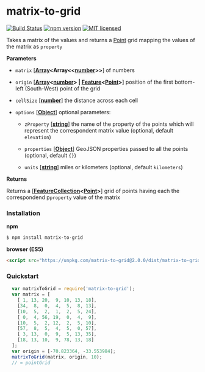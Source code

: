 # matrix-to-grid
[![Build Status](https://travis-ci.org/stebogit/matrix-to-grid.svg?branch=master)](https://travis-ci.org/stebogit/matrix-to-grid)
[![npm version](https://badge.fury.io/js/matrix-to-grid.svg)](https://badge.fury.io/js/matrix-to-grid)
[![MIT licensed](https://img.shields.io/badge/license-MIT-blue.svg)](https://github.com/stebogit/matrix-to-grid/blob/master/LICENSE)

Takes a matrix of the values and returns a [Point](http://geojson.org/geojson-spec.html#point) grid mapping the values of the matrix as `property`

**Parameters**

- `matrix` \[**[Array](https://developer.mozilla.org/en-US/docs/Web/JavaScript/Reference/Global_Objects/Array)<Array<<[number](https://developer.mozilla.org/en-US/docs/Web/JavaScript/Reference/Global_Objects/Number)>>**] of numbers

- `origin` \[**[Array](https://developer.mozilla.org/en-US/docs/Web/JavaScript/Reference/Global_Objects/Array)&lt;[number](https://developer.mozilla.org/en-US/docs/Web/JavaScript/Reference/Global_Objects/Number)> | [Feature](http://geojson.org/geojson-spec.html#feature-objects)&lt;[Point](http://geojson.org/geojson-spec.html#point)>**] position of the first bottom-left (South-West) point of the grid

-   `cellSize` \[**[number](https://developer.mozilla.org/en-US/docs/Web/JavaScript/Reference/Global_Objects/Number)**] the distance across each cell

- `options` \[**[Object](https://developer.mozilla.org/en-US/docs/Web/JavaScript/Reference/Global_Objects/Object)**] optional parameters:

    - `zProperty` \[**[string](https://developer.mozilla.org/en-US/docs/Web/JavaScript/Reference/Global_Objects/String)**] the name of the property of the points which will represent the correspondent matrix value (optional, default `elevation`)
    
    - `properties` \[**[Object](https://developer.mozilla.org/en-US/docs/Web/JavaScript/Reference/Global_Objects/Object)**] GeoJSON properties passed to all the points (optional, default `{}`)
    
    - `units` \[**[string](https://developer.mozilla.org/en-US/docs/Web/JavaScript/Reference/Global_Objects/String)**] miles or kilometers (optional, default `kilometers`)

**Returns**

Returns a \[**[FeatureCollection](http://geojson.org/geojson-spec.html#feature-collection-objects)&lt;[Point](http://geojson.org/geojson-spec.html#point)>**] grid of points having each the correspondend p`property` value of the matrix


### Installation

**npm**

```sh
$ npm install matrix-to-grid
```

**browser (ES5)**

```html
<script src="https://unpkg.com/matrix-to-grid@2.0.0/dist/matrix-to-grid.min.js"></script>
```

### Quickstart

```javascript
  var matrixToGrid = require('matrix-to-grid');
  var matrix = [
    [ 1, 13, 20,  9, 10, 13, 18],
    [34,  8,  0,  4,  5,  8, 13],
    [10,  5,  2,  1,  2,  5, 24],
    [ 0,  4, 56, 19,  0,  4,  9],
    [10,  5,  2, 12,  2,  5, 10],
    [57,  8,  5,  4,  5,  0, 57],
    [ 3, 13,  0,  9,  5, 13, 35],
    [18, 13, 10,  9, 78, 13, 18]
  ];
  var origin = [-70.823364, -33.553984];
  matrixToGrid(matrix, origin, 10);
  // = pointGrid
```

